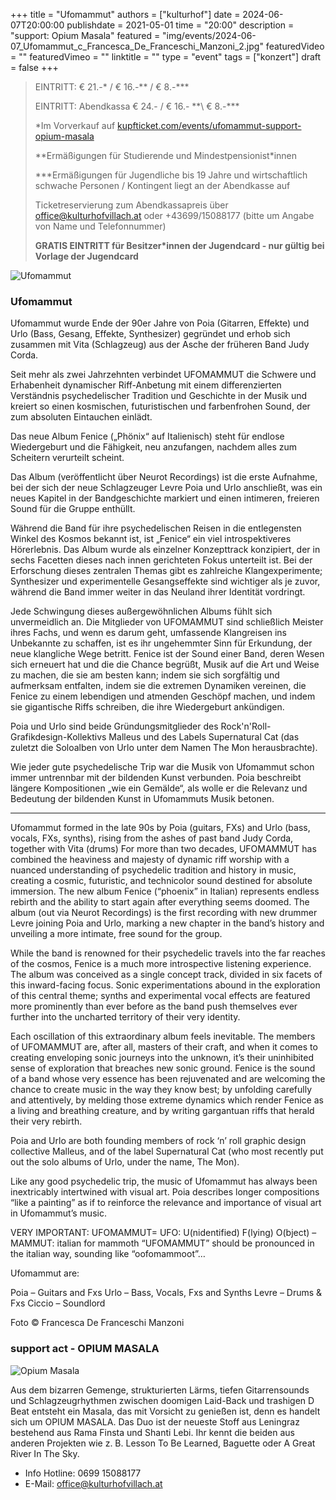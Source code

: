 +++
title = "Ufomammut"
authors = ["kulturhof"]
date = 2024-06-07T20:00:00
publishdate = 2021-05-01
time = "20:00"
description = "support: Opium Masala"
featured = "img/events/2024-06-07_Ufomammut_c_Francesca_De_Franceschi_Manzoni_2.jpg"
featuredVideo = ""
featuredVimeo = ""
linktitle = ""
type = "event"
tags = ["konzert"]
draft = false
+++


> EINTRITT: € 21.-\* / € 16.-\*\* / € 8.-\*\*\*
>
> EINTRITT: Abendkassa € 24.- / € 16.- *\*\ € 8.-\*\*\*
>
> \*Im Vorverkauf auf [kupfticket.com/events/ufomammut-support-opium-masala](https://kupfticket.com/events/ufomammut-support-opium-masala)
>
> \*\*Ermäßigungen für Studierende und Mindestpensionist\*innen
> 
> \*\*\*Ermäßigungen für Jugendliche bis 19 Jahre und wirtschaftlich schwache Personen / Kontingent liegt an der Abendkasse auf
>
> Ticketreservierung zum Abendkassapreis über office@kulturhofvillach.at oder +43699/15088177 (bitte um Angabe von Name und Telefonnummer) 
>
> **GRATIS EINTRITT für Besitzer\*innen der Jugendcard - nur gültig bei Vorlage der Jugendcard**


![Ufomammut](/img/events/2024-06-07_Ufomammut_c_Francesca_De_Franceschi_Manzoni3.jpg)

### Ufomammut

Ufomammut wurde Ende der 90er Jahre von Poia (Gitarren, Effekte) und Urlo (Bass, Gesang, Effekte, Synthesizer) gegründet und erhob sich zusammen mit Vita (Schlagzeug) aus der Asche der früheren Band Judy Corda.

Seit mehr als zwei Jahrzehnten verbindet UFOMAMMUT die Schwere und Erhabenheit dynamischer Riff-Anbetung mit einem differenzierten Verständnis psychedelischer Tradition und Geschichte in der Musik und kreiert so einen kosmischen, futuristischen und farbenfrohen Sound, der zum absoluten Eintauchen einlädt.

Das neue Album Fenice („Phönix“ auf Italienisch) steht für endlose Wiedergeburt und die Fähigkeit, neu anzufangen, nachdem alles zum Scheitern verurteilt scheint.

Das Album (veröffentlicht über Neurot Recordings) ist die erste Aufnahme, bei der sich der neue Schlagzeuger Levre Poia und Urlo anschließt, was ein neues Kapitel in der Bandgeschichte markiert und einen intimeren, freieren Sound für die Gruppe enthüllt.

Während die Band für ihre psychedelischen Reisen in die entlegensten Winkel des Kosmos bekannt ist, ist „Fenice“ ein viel introspektiveres Hörerlebnis. Das Album wurde als einzelner Konzepttrack konzipiert, der in sechs Facetten dieses nach innen gerichteten Fokus unterteilt ist. Bei der Erforschung dieses zentralen Themas gibt es zahlreiche Klangexperimente; Synthesizer und experimentelle Gesangseffekte sind wichtiger als je zuvor, während die Band immer weiter in das Neuland ihrer Identität vordringt.

Jede Schwingung dieses außergewöhnlichen Albums fühlt sich unvermeidlich an. Die Mitglieder von UFOMAMMUT sind schließlich Meister ihres Fachs, und wenn es darum geht, umfassende Klangreisen ins Unbekannte zu schaffen, ist es ihr ungehemmter Sinn für Erkundung, der neue klangliche Wege betritt. Fenice ist der Sound einer Band, deren Wesen sich erneuert hat und die die Chance begrüßt, Musik auf die Art und Weise zu machen, die sie am besten kann; indem sie sich sorgfältig und aufmerksam entfalten, indem sie die extremen Dynamiken vereinen, die Fenice zu einem lebendigen und atmenden Geschöpf machen, und indem sie gigantische Riffs schreiben, die ihre Wiedergeburt ankündigen.

Poia und Urlo sind beide Gründungsmitglieder des Rock'n'Roll-Grafikdesign-Kollektivs Malleus und des Labels Supernatural Cat (das zuletzt die Soloalben von Urlo unter dem Namen The Mon herausbrachte).

Wie jeder gute psychedelische Trip war die Musik von Ufomammut schon immer untrennbar mit der bildenden Kunst verbunden. Poia beschreibt längere Kompositionen „wie ein Gemälde“, als wolle er die Relevanz und Bedeutung der bildenden Kunst in Ufomammuts Musik betonen.
____________________

Ufomammut formed in the late 90s by Poia (guitars, FXs) and Urlo (bass, vocals, FXs, synths), rising from the ashes of past band Judy Corda, together with Vita (drums)
For more than two decades, UFOMAMMUT has combined the heaviness and majesty of dynamic riff worship with a nuanced understanding of psychedelic tradition and history in music, creating a cosmic, futuristic, and technicolor sound destined for absolute immersion. 
The new album Fenice (“phoenix” in Italian) represents endless rebirth and the ability to start again after everything seems doomed. 
The album (out via Neurot Recordings) is the first recording with new drummer Levre joining Poia and Urlo, marking a new chapter in the band’s history and unveiling a more intimate, free sound for the group.
 
While the band is renowned for their psychedelic travels into the far reaches of the cosmos, Fenice is a much more introspective listening experience. The album was conceived as a single concept track, divided in six facets of this inward-facing focus. Sonic experimentations abound in the exploration of this central theme; synths and experimental vocal effects are featured more prominently than ever before as the band push themselves ever further into the uncharted territory of their very identity.
 
Each oscillation of this extraordinary album feels inevitable. The members of UFOMAMMUT are, after all, masters of their craft, and when it comes to creating enveloping sonic journeys into the unknown, it’s their uninhibited sense of exploration that breaches new sonic ground. Fenice is the sound of a band whose very essence has been rejuvenated and are welcoming the chance to create music in the way they know best; by unfolding carefully and attentively, by melding those extreme dynamics which render Fenice as a living and breathing creature, and by writing gargantuan riffs that herald their very rebirth.

Poia and Urlo are both founding members of rock ‘n’ roll graphic design collective Malleus, and of the label Supernatural Cat (who most recently put out the solo albums of Urlo, under the name, The Mon).

Like any good psychedelic trip, the music of Ufomammut has always been inextricably intertwined with visual art. Poia describes longer compositions “like a painting” as if to reinforce the relevance and importance of visual art in Ufomammut’s music.


VERY IMPORTANT:
UFOMAMMUT= UFO: U(nidentified) F(lying) O(bject) – MAMMUT: italian for mammoth
“UFOMAMMUT” should be pronounced in the italian way, sounding like “oofomammoot”…

Ufomammut are:

Poia – Guitars and Fxs
Urlo – Bass, Vocals, Fxs and Synths
Levre – Drums & Fxs
Ciccio – Soundlord

Foto © Francesca De Franceschi Manzoni

### support act - OPIUM MASALA


![Opium Masala](/img/events/2024-06-07_Opium_Masala.jpg)

Aus dem bizarren Gemenge, strukturierten Lärms, tiefen Gitarrensounds und Schlagzeugrhythmen zwischen doomigen Laid-Back und trashigen D Beat entsteht ein Masala, das mit Vorsicht zu genießen ist, denn es handelt sich um OPIUM MASALA. Das Duo ist der neueste Stoff aus Leningraz bestehend aus Rama Finsta und Shanti Lebi. Ihr kennt die beiden aus anderen Projekten wie z. B. Lesson To Be Learned, Baguette oder A Great River In The Sky.



- Info Hotline: 0699 15088177 
- E-Mail: office@kulturhofvillach.at


